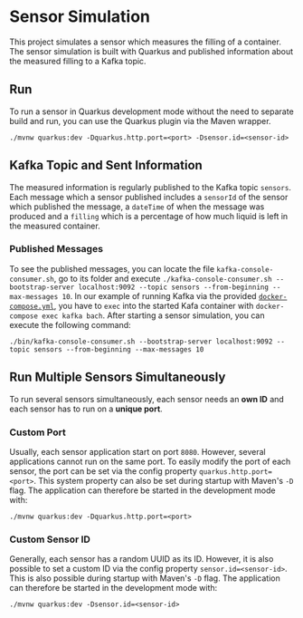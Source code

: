 # Sensor Simulation

This project simulates a sensor which measures the filling of a container. The sensor simulation is built with Quarkus 
and published information about the measured filling to a Kafka topic.

## Run

To run a sensor in Quarkus development mode without the need to separate build and run, you can use the Quarkus plugin 
via the Maven wrapper.

```shell script
./mvnw quarkus:dev -Dquarkus.http.port=<port> -Dsensor.id=<sensor-id>
```

## Kafka Topic and Sent Information

The measured information is regularly published to the Kafka topic `sensors`. Each message which a sensor published 
includes a `sensorId` of the sensor which published the message, a `dateTime` of when the message was produced and a 
`filling` which is a percentage of how much liquid is left in the measured container.

### Published Messages

To see the published messages, you can locate the file `kafka-console-consumer.sh`, go to its folder and execute 
`./kafka-console-consumer.sh --bootstrap-server localhost:9092 --topic sensors --from-beginning --max-messages 10`. In 
our example of running Kafka via the provided [`docker-compose.yml`](../infrastructure/docker-compose.yml), you have to 
`exec` into the started Kafa container with `docker-compose exec kafka bach`. After starting a sensor simulation, you 
can execute the following command:

```shell script
./bin/kafka-console-consumer.sh --bootstrap-server localhost:9092 --topic sensors --from-beginning --max-messages 10
```

## Run Multiple Sensors Simultaneously

To run several sensors simultaneously, each sensor needs an **own ID** and each sensor has to run on a **unique port**.

### Custom Port

Usually, each sensor application start on port `8080`. However, several applications cannot run on the same port. To 
easily modify the port of each sensor, the port can be set via the config property `quarkus.http.port=<port>`. This 
system property can also be set during startup with Maven's `-D` flag. The application can therefore be started in the 
development mode with:

```shell script
./mvnw quarkus:dev -Dquarkus.http.port=<port>
```

### Custom Sensor ID

Generally, each sensor has a random UUID as its ID. However, it is also possible to set a custom ID via the config 
property `sensor.id=<sensor-id>`. This is also possible during startup with Maven's `-D` flag. The application can 
therefore be started in the development mode with:

```shell script
./mvnw quarkus:dev -Dsensor.id=<sensor-id>
```

[comment]: <> (## Running the application in dev mode)

[comment]: <> (You can run your application in dev mode that enables live coding using:)

[comment]: <> (```shell script)

[comment]: <> (./mvnw compile quarkus:dev)

[comment]: <> (```)

[comment]: <> (> **_NOTE:_**  Quarkus now ships with a Dev UI, which is available in dev mode only at http://localhost:8080/q/dev/.)

[comment]: <> (## Packaging and running the application)

[comment]: <> (The application can be packaged using:)

[comment]: <> (```shell script)

[comment]: <> (./mvnw package)

[comment]: <> (```)

[comment]: <> (It produces the `quarkus-run.jar` file in the `target/quarkus-app/` directory. Be aware that it’s not an _über-jar_ as)

[comment]: <> (the dependencies are copied into the `target/quarkus-app/lib/` directory.)

[comment]: <> (If you want to build an _über-jar_, execute the following command:)

[comment]: <> (```shell script)

[comment]: <> (./mvnw package -Dquarkus.package.type=uber-jar)

[comment]: <> (```)

[comment]: <> (The application is now runnable using `java -jar target/quarkus-app/quarkus-run.jar`.)

[comment]: <> (## Creating a native executable)

[comment]: <> (You can create a native executable using:)

[comment]: <> (```shell script)

[comment]: <> (./mvnw package -Pnative)

[comment]: <> (```)

[comment]: <> (Or, if you don't have GraalVM installed, you can run the native executable build in a container using:)

[comment]: <> (```shell script)

[comment]: <> (./mvnw package -Pnative -Dquarkus.native.container-build=true)

[comment]: <> (```)

[comment]: <> (You can then execute your native executable with: `./target/sensor-1.0-SNAPSHOT-runner`)

[comment]: <> (If you want to learn more about building native executables, please consult https://quarkus.io/guides/maven-tooling.html)

[comment]: <> (.)
